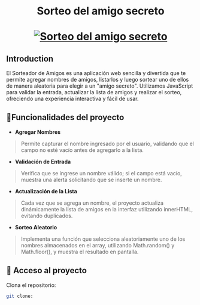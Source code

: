 <div align="center">
  <h1 align="center">
    Sorteo del amigo secreto
    <br />
    <br />
    <a href="">
      <img src="https://github.com/user-attachments/assets/b7ac0200-de77-438b-884b-a35b8e770dc0" alt="Sorteo del amigo secreto">
    </a>
  </h1>
</div>

## Introduction

El Sorteador de Amigos es una aplicación web sencilla y divertida que te permite agregar nombres de amigos, listarlos y luego sortear uno de ellos de manera aleatoria para elegir a un "amigo secreto". Utilizamos JavaScript para validar la entrada, actualizar la lista de amigos y realizar el sorteo, ofreciendo una experiencia interactiva y fácil de usar.

## :hammer:Funcionalidades del proyecto

- **Agregar Nombres**

> Permite capturar el nombre ingresado por el usuario, validando que el campo no esté vacío antes de agregarlo a la lista.

- **Validación de Entrada**

> Verifica que se ingrese un nombre válido; si el campo está vacío, muestra una alerta solicitando que se inserte un nombre.

- **Actualización de la Lista**

> Cada vez que se agrega un nombre, el proyecto actualiza dinámicamente la lista de amigos en la interfaz utilizando innerHTML, evitando duplicados.

- **Sorteo Aleatorio**

> Implementa una función que selecciona aleatoriamente uno de los nombres almacenados en el array, utilizando Math.random() y Math.floor(), y muestra el resultado en pantalla.

## 📁 Acceso al proyecto

Clona el repositorio:
   ```bash
   git clone: 
